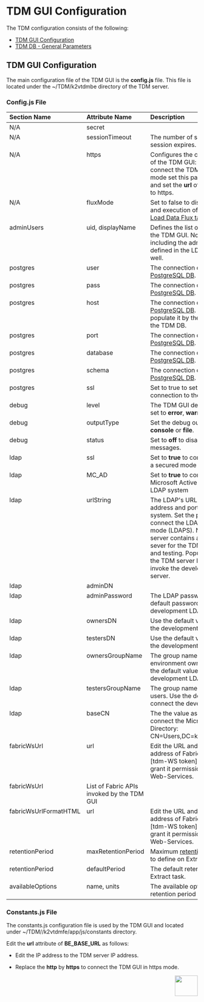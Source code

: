 # TDM GUI Configuration

The TDM configuration consists of the following:

- [TDM GUI Configuration](#tdm-gui-configuration)
- [TDM DB - General Parameters](#tdm-db---general-parameters)

## TDM GUI Configuration

The main configuration file of the TDM GUI is the **config.js** file. This file is located under the ~/TDM/k2vtdmbe directory of the TDM server.

### Config.js File

<table width="900pxl">
<tbody>
<tr>
<td valign="top" width="200pxl"><strong>Section Name</strong></td>
<td valign="top" width="200pxl"><strong>Attribute Name</strong></td>
<td valign="top" width="300pxl"><strong>Description</strong></td>
<td valign="top" width="200pxl"><strong>Default Value</strong></td>
</tr>
</tbody>
<tbody>
<tr>
<td valign="top" width="200pxl">N/A</td>
<td valign="top" width="200pxl">secret</td>
<td valign="top" width="300pxl">&nbsp;</td>
<td valign="top" width="200pxl">hello</td>
</tr>
<tr>
<td valign="top" width="200pxl">N/A</td>
<td valign="top" width="200pxl">sessionTimeout</td>
<td valign="top" width="300pxl">The number of seconds till an idle session expires.</td>
<td valign="top" width="200pxl">3600</td>
</tr>
<tr>
<td valign="top" width="200pxl">N/A</td>
<td valign="top" width="200pxl">https</td>
<td valign="top" width="300pxl">Configures the connection mode of the TDM GUI: http or https. To connect the TDM GUI in https mode set this parameter to true and set the <strong>url</strong> of the constants.js to https.</td>
<td valign="top" width="200pxl">false</td>
</tr>
<tr>
<td valign="top" width="200pxl">N/A</td>
<td valign="top" width="200pxl">fluxMode</td>
<td valign="top" width="300pxl">Set to false to disable the creation and execution of <a href="/articles/TDM/tdm_gui/16_extract_task.md">Extract tasks</a> and <a href="/articles/TDM/tdm_gui/15_data_flux_task.md">Load Data Flux tasks</a>.</td>
<td valign="top" width="200pxl">true</td>
</tr>
<tr>
<td valign="top" width="200pxl">adminUsers</td>
<td valign="top" width="200pxl">uid, displayName</td>
<td valign="top" width="300pxl">Defines the list of admin users in the TDM GUI. Note that each user including the admin user must be defined in the LDAP system as well.</td>
<td valign="top" width="200pxl">&nbsp;</td>
</tr>
<tr>
<td valign="top" width="200pxl">postgres</td>
<td valign="top" width="200pxl">user</td>
<td valign="top" width="300pxl">The connection details of the <a href="/articles/TDM/tdm_architecture/02_tdm_database.md">TDM PostgreSQL DB</a>.</td>
<td valign="top" width="200pxl">tdm</td>
</tr>
<tr>
<td valign="top" width="200pxl">postgres</td>
<td valign="top" width="200pxl">pass</td>
<td valign="top" width="200pxl">The connection details of the <a href="/articles/TDM/tdm_architecture/02_tdm_database.md">TDM PostgreSQL DB</a>.</td>
<td valign="top" width="200pxl">tdm</td>
</tr>
<tr>
<td valign="top" width="200pxl">postgres</td>
<td valign="top" width="200pxl">host</td>
<td valign="top" width="200pxl">The connection details of the <a href="/articles/TDM/tdm_architecture/02_tdm_database.md">TDM PostgreSQL DB</a>. Edit the host and populate it by the IP address of the TDM DB.</td>
<td valign="top" width="200pxl">&nbsp;</td>
</tr>
<tr>
<td valign="top" width="200pxl">postgres</td>
<td valign="top" width="200pxl">port</td>
<td valign="top" width="200pxl">The connection details of the <a href="/articles/TDM/tdm_architecture/02_tdm_database.md">TDM PostgreSQL DB</a>.</td>
<td valign="top" width="200pxl">5432</td>
</tr>
<tr>
<td valign="top" width="200pxl">postgres</td>
<td valign="top" width="200pxl">database</td>
<td valign="top" width="200pxl">The connection details of the <a href="/articles/TDM/tdm_architecture/02_tdm_database.md">TDM PostgreSQL DB</a>.</td>
<td valign="top" width="200pxl">TDMDB</td>
</tr>
<tr>
<td valign="top" width="200pxl">postgres</td>
<td valign="top" width="200pxl">schema</td>
<td valign="top" width="200pxl">The connection details of the <a href="/articles/TDM/tdm_architecture/02_tdm_database.md">TDM PostgreSQL DB</a>.</td>
<td valign="top" width="200pxl">public</td>
</tr>
<tr>
<td valign="top" width="200pxl">postgres</td>
<td valign="top" width="200pxl">ssl</td>
<td valign="top" width="200pxl">Set to true to set an SSL connection to the TDM DB.</td>
<td valign="top" width="200pxl">false</td>
</tr>
<tr>
<td valign="top" width="200pxl">debug</td>
<td valign="top" width="200pxl">level</td>
<td valign="top" width="200pxl">The TDM GUI debug level can be set to <strong>error</strong>, <strong>warn</strong> or <strong>info</strong>.</td>
<td valign="top" width="200pxl">info</td>
</tr>
<tr>
<td valign="top" width="200pxl">debug</td>
<td valign="top" width="200pxl">outputType</td>
<td valign="top" width="200pxl">Set the debug output type to <strong>console</strong> or <strong>file</strong>.</td>
<td valign="top" width="200pxl">console</td>
</tr>
<tr>
<td valign="top" width="200pxl">debug</td>
<td valign="top" width="200pxl">status</td>
<td valign="top" width="200pxl">Set to <strong>off</strong> to disable the debug messages.</td>
<td valign="top" width="200pxl">on</td>
</tr>
<tr>
<td valign="top" width="200pxl">ldap</td>
<td valign="top" width="200pxl">ssl</td>
<td valign="top" width="200pxl">Set to <strong>true</strong> to connect the LDAP in a secured mode (LDAPS).</td>
<td valign="top" width="200pxl">false</td>
</tr>
<tr>
<td valign="top" width="200pxl">ldap</td>
<td valign="top" width="200pxl">MC_AD</td>
<td valign="top" width="200pxl">Set to <strong>true</strong> to connect the Microsoft Active Directory as LDAP system</td>
<td valign="top" width="200pxl">false</td>
</tr>
<tr>
<td valign="top" width="200pxl">ldap</td>
<td valign="top" width="200pxl">urlString</td>
<td valign="top" width="200pxl">The LDAP's URL. Set the IP address and port of the LDAP system. Set the port to <strong>636</strong> to connect the LDAP in a secure mode (LDAPS). Note that the TDM server contains also an LDAP sever for the TDM development and testing. Populate the URL by the TDM server IP address to invoke the development LDAP server.</td>
<td valign="top" width="200pxl">ldap://62.90.46.136:10389</td>
</tr>
<tr>
<td valign="top" width="200pxl">ldap</td>
<td valign="top" width="200pxl">adminDN</td>
<td valign="top" width="200pxl">&nbsp;</td>
<td valign="top" width="200pxl">uid=tdmldap,ou=users,ou=system</td>
</tr>
<tr>
<td valign="top" width="200pxl">ldap</td>
<td valign="top" width="200pxl">adminPassword</td>
<td valign="top" width="200pxl">The LDAP password. Use the default password to connect the development LDAP.</td>
<td valign="top" width="200pxl">Q1w2e3r4t5</td>
</tr>
<tr>
<td valign="top" width="200pxl">ldap</td>
<td valign="top" width="200pxl">ownersDN</td>
<td valign="top" width="200pxl">Use the default value to connect the development LDAP.</td>
<td valign="top" width="200pxl">ou=k2venvownerg,ou=system</td>
</tr>
<tr>
<td valign="top" width="200pxl">ldap</td>
<td valign="top" width="200pxl">testersDN</td>
<td valign="top" width="200pxl">Use the default value to connect the development LDAP.</td>
<td valign="top" width="200pxl">ou=k2vtestg,ou=system</td>
</tr>
<tr>
<td valign="top" width="200pxl">ldap</td>
<td valign="top" width="200pxl">ownersGroupName</td>
<td valign="top" width="200pxl">The group name of the environment owners users. Use the default value to connect the development LDAP.</td>
<td valign="top" width="200pxl">k2venvownerg</td>
</tr>
<tr>
<td valign="top" width="200pxl">ldap</td>
<td valign="top" width="200pxl">testersGroupName</td>
<td valign="top" width="200pxl">The group name of the testers users. Use the default value to connect the development LDAP.</td>
<td valign="top" width="200pxl">k2vtestg</td>
</tr>
<tr>
<td valign="top" width="200pxl">ldap</td>
<td valign="top" width="200pxl">baseCN</td>
<td valign="top" width="200pxl">The the value as follows to connect the Microsoft Active Directory: CN=Users,DC=k2vfabric,DC=local</td>
<td valign="top" width="200pxl">DC=training,DC=k2view,DC=com</td>
</tr>
<tr>
<td valign="top" width="200pxl">fabricWsUrl</td>
<td valign="top" width="200pxl">url</td>
<td valign="top" width="200pxl">Edit the URL and set the IP address of Fabric. Create the [tdm-WS token] in Fabric and grant it permissions on all Fabric Web-Services.</td>
<td valign="top" width="200pxl">http://62.90.46.136:3213/ws?format=json&amp;token=tdm-WS</td>
</tr>
<tr>
<td valign="top" width="200pxl">fabricWsUrl</td>
<td valign="top" width="200pxl">List of Fabric APIs invoked by the TDM GUI</td>
<td valign="top" width="200pxl">&nbsp;</td>
<td valign="top" width="200pxl">&nbsp;</td>
</tr>
<tr>
<td valign="top" width="200pxl">fabricWsUrlFormatHTML</td>
<td valign="top" width="200pxl">url</td>
<td valign="top" width="200pxl">Edit the URL and set the IP address of Fabric. Create the [tdm-WS token] in Fabric and grant it permissions on all Fabric Web-Services.</td>
<td valign="top" width="200pxl">http://62.90.46.136:3213/ws?format=json&amp;token=tdm-WS</td>
</tr>
<tr>
<td valign="top" width="200pxl">retentionPeriod</td>
<td valign="top" width="200pxl">maxRetentionPeriod</td>
<td valign="top" width="200pxl">Maximum <a href="/articles/TDM/tdm_gui/16_extract_task.md#retention-period">retention period</a> in days to define on Extract tasks.</td>
<td valign="top" width="200pxl">90</td>
</tr>
<tr>
<td valign="top" width="200pxl">retentionPeriod</td>
<td valign="top" width="200pxl">defaultPeriod</td>
<td valign="top" width="200pxl">The default retention period of Extract task.</td>
<td valign="top" width="200pxl">"unit" : "Days", "value": 5</td>
</tr>
<tr>
<td valign="top" width="200pxl">availableOptions</td>
<td valign="top" width="200pxl">name, units</td>
<td valign="top" width="200pxl">The available options to set the retention period on Extract tasks.</td>
<td valign="top" width="200pxl">&nbsp;</td>
</tr>
</table>



### Constants.js File

The constants.js configuration file is used by the TDM GUI and located under ~/TDM//k2vtdmfe/app/js/constants directory.

Edit the **url** attribute of **BE_BASE_URL** as follows:

- Edit the IP address to the TDM server IP address.

- Replace the **http** by **https** to connect the TDM GUI in https mode.

  

[<img align="right" width="60" height="54" src="/articles/images/Next.png">](02_tdmdb_general_parameters.md)

